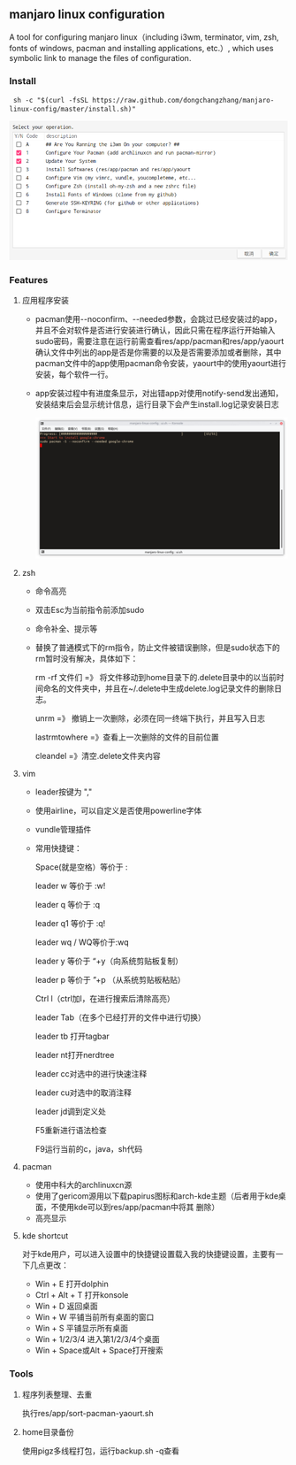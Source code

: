 ## manjaro linux configuration

A tool for configuring manjaro linux（including i3wm, terminator, vim, zsh, fonts of windows, pacman and installing applications, etc.）, which uses symbolic link to manage the files of configuration.

### Install

```shell
 sh -c "$(curl -fsSL https://raw.github.com/dongchangzhang/manjaro-linux-config/master/install.sh)"
```

![ui](preview/ui.png)

### Features

1. 应用程序安装

   * pacman使用--noconfirm、--needed参数，会跳过已经安装过的app，并且不会对软件是否进行安装进行确认，因此只需在程序运行开始输入sudo密码，需要注意在运行前需查看res/app/pacman和res/app/yaourt确认文件中列出的app是否是你需要的以及是否需要添加或者删除，其中pacman文件中的app使用pacman命令安装，yaourt中的使用yaourt进行安装，每个软件一行。

   * app安装过程中有进度条显示，对出错app对使用notify-send发出通知，安装结束后会显示统计信息，运行目录下会产生install.log记录安装日志

     ![instal](preview/install.png)

2. zsh

   * 命令高亮

   * 双击Esc为当前指令前添加sudo

   * 命令补全、提示等

   * 替换了普通模式下的rm指令，防止文件被错误删除，但是sudo状态下的rm暂时没有解决，具体如下：

     rm -rf  文件们 =》 将文件移动到home目录下的.delete目录中的以当前时间命名的文件夹中，并且在~/.delete中生成delete.log记录文件的删除日志。

     unrm  =》 撤销上一次删除，必须在同一终端下执行，并且写入日志

     lastrmtowhere =》查看上一次删除的文件的目前位置

     cleandel  =》清空.delete文件夹内容

3. vim

   * leader按键为 ","

   * 使用airline，可以自定义是否使用powerline字体

   * vundle管理插件

   * 常用快捷键：

     Space(就是空格）等价于 :

     leader w  等价于 :w!

     leader q  等价于 :q

     leader q1 等价于 :q!

     leader wq / WQ等价于:wq

     leader y 等价于 “+y（向系统剪贴板复制）

     leader p 等价于 ”+p （从系统剪贴板粘贴）

     Ctrl l（ctrl加l，在进行搜索后清除高亮）

     leader Tab（在多个已经打开的文件中进行切换）

     leader tb 打开tagbar

     leader nt打开nerdtree

     leader cc对选中的进行快速注释

     leader cu对选中的取消注释

     leader jd调到定义处

     F5重新进行语法检查

     F9运行当前的c，java，sh代码

4. pacman

   * 使用中科大的archlinuxcn源
   * 使用了gericom源用以下载papirus图标和arch-kde主题（后者用于kde桌面，不使用kde可以到res/app/pacman中将其 删除）
   * 高亮显示

5. kde shortcut

   对于kde用户，可以进入设置中的快捷键设置载入我的快捷键设置，主要有一下几点更改：

   * Win + E 打开dolphin
   * Ctrl + Alt + T 打开konsole
   * Win + D 返回桌面
   * Win + W 平铺当前所有桌面的窗口
   * Win + S 平铺显示所有桌面
   * Win + 1/2/3/4 进入第1/2/3/4个桌面
   * Win + Space或Alt + Space打开搜索

### Tools

1. 程序列表整理、去重

   执行res/app/sort-pacman-yaourt.sh

2. home目录备份

   使用pigz多线程打包，运行backup.sh -q查看



